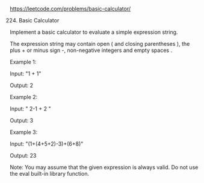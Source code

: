 https://leetcode.com/problems/basic-calculator/

224. Basic Calculator

Implement a basic calculator to evaluate a simple expression string.

The expression string may contain open ( and closing parentheses ), the plus + or minus sign -, non-negative integers and empty spaces .

Example 1:

Input: "1 + 1"

Output: 2

Example 2:

Input: " 2-1 + 2 "

Output: 3

Example 3:

Input: "(1+(4+5+2)-3)+(6+8)"

Output: 23

Note:
You may assume that the given expression is always valid.
Do not use the eval built-in library function.
